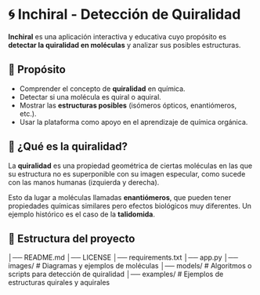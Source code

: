 # 🌀 Inchiral - Detección de Quiralidad

**Inchiral** es una aplicación interactiva y educativa cuyo propósito es **detectar la quiralidad en moléculas** y analizar sus posibles estructuras.  

## 🎯 Propósito
- Comprender el concepto de **quiralidad** en química.
- Detectar si una molécula es quiral o aquiral.
- Mostrar las **estructuras posibles** (isómeros ópticos, enantiómeros, etc.).
- Usar la plataforma como apoyo en el aprendizaje de química orgánica.

## 🧪 ¿Qué es la quiralidad?
La **quiralidad** es una propiedad geométrica de ciertas moléculas en las que su estructura no es superponible con su imagen especular, como sucede con las manos humanas (izquierda y derecha).  

Esto da lugar a moléculas llamadas **enantiómeros**, que pueden tener propiedades químicas similares pero efectos biológicos muy diferentes. Un ejemplo histórico es el caso de la **talidomida**.

## 📂 Estructura del proyecto
│── README.md
│── LICENSE
│── requirements.txt
│── app.py
│── images/ # Diagramas y ejemplos de moléculas
│── models/ # Algoritmos o scripts para detección de quiralidad
│── examples/ # Ejemplos de estructuras quirales y aquirales
